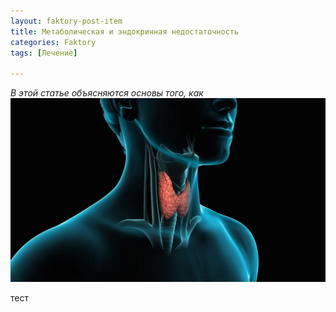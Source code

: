 ```yaml
---
layout: faktory-post-item
title: Метаболическая и эндокринная недостаточность
categories: Faktory
tags: [Лечение]

---
```

*В этой статье объясняются основы того, как*
![поясница](/images/factory/t4/shitovidnaya.jpg)

тест